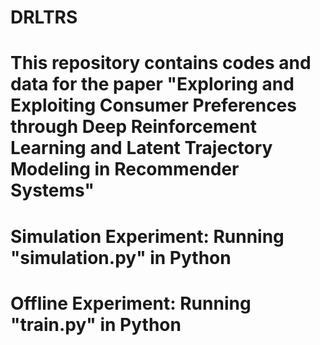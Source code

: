 # DRLTRS

# This repository contains codes and data for the paper "Exploring and Exploiting Consumer Preferences through Deep Reinforcement Learning and Latent Trajectory Modeling in Recommender Systems"

# Simulation Experiment: Running "simulation.py" in Python

# Offline Experiment: Running "train.py" in Python
